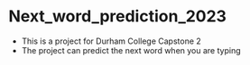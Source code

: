 # Next_word_prediction_2023

- This is a project for Durham College Capstone 2
- The project can predict the next word when you are typing

